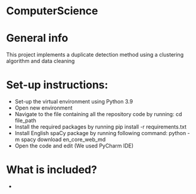 # ComputerScience

# General info
This project implements a duplicate detection method using a clustering algorithm and data cleaning

# Set-up instructions:
* Set-up the virtual environment using Python 3.9
* Open new environment
* Navigate to the file containing all the repository code by running: cd file_path
* Install the required packages by running pip install -r requirements.txt
* Install English spaCy package by running following command: python -m spacy download en_core_web_md
* Open the code and edit (We used PyCharm IDE)

# What is included?
*
